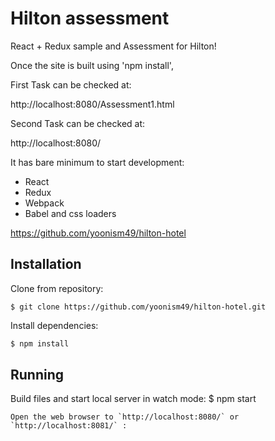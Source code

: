 # Hilton assessment
React + Redux sample and Assessment for Hilton!

Once the site is built using 'npm install', 

First Task can be checked at:

http://localhost:8080/Assessment1.html

Second Task can be checked at:

http://localhost:8080/


It has bare minimum to start development:
* React
* Redux
* Webpack
* Babel and css loaders

https://github.com/yoonism49/hilton-hotel


## Installation
Clone from repository:
```
$ git clone https://github.com/yoonism49/hilton-hotel.git
```
Install dependencies:
```js
$ npm install
```

## Running
Build files and start local server in watch mode:
$ npm start
```
Open the web browser to `http://localhost:8080/` or `http://localhost:8081/` : 

